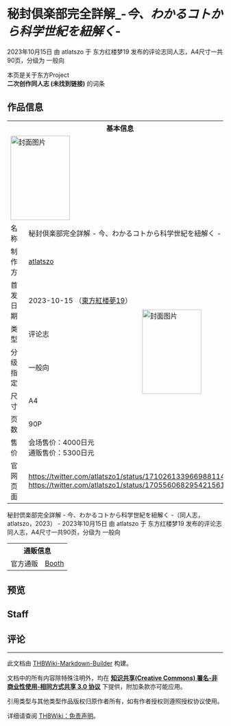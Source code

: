 # 秘封倶楽部完全詳解_-_今、わかるコトから科学世紀を紐解く_-

<!-- source html: G:\repos\THBWiki-Markdown-Builder\THBWikiMarkdown\Temp\main\d\d4\ns0%3A%E7%A7%98%E5%B0%81%E5%80%B6%E6%A5%BD%E9%83%A8%E5%AE%8C%E5%85%A8%E8%A9%B3%E8%A7%A3_-_%E4%BB%8A%E3%80%81%E3%82%8F%E3%81%8B%E3%82%8B%E3%82%B3%E3%83%88%E3%81%8B%E3%82%89%E7%A7%91%E5%AD%A6%E4%B8%96%E7%B4%80%E3%82%92%E7%B4%90%E8%A7%A3%E3%81%8F_-.html -->

2023年10月15日 由 atlatszo 于 东方红楼梦19 发布的评论志同人志，A4尺寸一共90页，分级为 一般向

本页是关于东方Project  
 **二次创作同人志 (未找到链接)** 的词条
## 作品信息

<table><tbody><tr><th colspan="3">基本信息</th></tr><tr><td class="cover-artwork-mobile" colspan="2"><a href="/%E6%96%87%E4%BB%B6:%E7%A7%98%E5%B0%81%E5%80%B6%E6%A5%BD%E9%83%A8%E5%AE%8C%E5%85%A8%E8%A9%B3%E8%A7%A3_-_%E4%BB%8A%E3%80%81%E3%82%8F%E3%81%8B%E3%82%8B%E3%82%B3%E3%83%88%E3%81%8B%E3%82%89%E7%A7%91%E5%AD%A6%E4%B8%96%E7%B4%80%E3%82%92%E7%B4%90%E8%A7%A3%E3%81%8F_-%E5%B0%81%E9%9D%A2.jpg" class="image" title="封面图片"><img alt="封面图片" src="https://upload.thwiki.cc/thumb/4/4b/%E7%A7%98%E5%B0%81%E5%80%B6%E6%A5%BD%E9%83%A8%E5%AE%8C%E5%85%A8%E8%A9%B3%E8%A7%A3_-_%E4%BB%8A%E3%80%81%E3%82%8F%E3%81%8B%E3%82%8B%E3%82%B3%E3%83%88%E3%81%8B%E3%82%89%E7%A7%91%E5%AD%A6%E4%B8%96%E7%B4%80%E3%82%92%E7%B4%90%E8%A7%A3%E3%81%8F_-%E5%B0%81%E9%9D%A2.jpg/138px-%E7%A7%98%E5%B0%81%E5%80%B6%E6%A5%BD%E9%83%A8%E5%AE%8C%E5%85%A8%E8%A9%B3%E8%A7%A3_-_%E4%BB%8A%E3%80%81%E3%82%8F%E3%81%8B%E3%82%8B%E3%82%B3%E3%83%88%E3%81%8B%E3%82%89%E7%A7%91%E5%AD%A6%E4%B8%96%E7%B4%80%E3%82%92%E7%B4%90%E8%A7%A3%E3%81%8F_-%E5%B0%81%E9%9D%A2.jpg" decoding="async" loading="lazy" width="138" height="196" srcset="https://upload.thwiki.cc/thumb/4/4b/%E7%A7%98%E5%B0%81%E5%80%B6%E6%A5%BD%E9%83%A8%E5%AE%8C%E5%85%A8%E8%A9%B3%E8%A7%A3_-_%E4%BB%8A%E3%80%81%E3%82%8F%E3%81%8B%E3%82%8B%E3%82%B3%E3%83%88%E3%81%8B%E3%82%89%E7%A7%91%E5%AD%A6%E4%B8%96%E7%B4%80%E3%82%92%E7%B4%90%E8%A7%A3%E3%81%8F_-%E5%B0%81%E9%9D%A2.jpg/206px-%E7%A7%98%E5%B0%81%E5%80%B6%E6%A5%BD%E9%83%A8%E5%AE%8C%E5%85%A8%E8%A9%B3%E8%A7%A3_-_%E4%BB%8A%E3%80%81%E3%82%8F%E3%81%8B%E3%82%8B%E3%82%B3%E3%83%88%E3%81%8B%E3%82%89%E7%A7%91%E5%AD%A6%E4%B8%96%E7%B4%80%E3%82%92%E7%B4%90%E8%A7%A3%E3%81%8F_-%E5%B0%81%E9%9D%A2.jpg 1.5x, https://upload.thwiki.cc/thumb/4/4b/%E7%A7%98%E5%B0%81%E5%80%B6%E6%A5%BD%E9%83%A8%E5%AE%8C%E5%85%A8%E8%A9%B3%E8%A7%A3_-_%E4%BB%8A%E3%80%81%E3%82%8F%E3%81%8B%E3%82%8B%E3%82%B3%E3%83%88%E3%81%8B%E3%82%89%E7%A7%91%E5%AD%A6%E4%B8%96%E7%B4%80%E3%82%92%E7%B4%90%E8%A7%A3%E3%81%8F_-%E5%B0%81%E9%9D%A2.jpg/275px-%E7%A7%98%E5%B0%81%E5%80%B6%E6%A5%BD%E9%83%A8%E5%AE%8C%E5%85%A8%E8%A9%B3%E8%A7%A3_-_%E4%BB%8A%E3%80%81%E3%82%8F%E3%81%8B%E3%82%8B%E3%82%B3%E3%83%88%E3%81%8B%E3%82%89%E7%A7%91%E5%AD%A6%E4%B8%96%E7%B4%80%E3%82%92%E7%B4%90%E8%A7%A3%E3%81%8F_-%E5%B0%81%E9%9D%A2.jpg 2x" data-file-width="2879" data-file-height="4096"></a></td>
</tr><tr><td class="label">名称</td><td colspan="2"> 秘封倶楽部完全詳解 - 今、わかるコトから科学世紀を紐解く - </td></tr><tr><td class="label">制作方</td><td><a href="./atlatszo.md" title="atlatszo">atlatszo</a></td><td class="cover-artwork" rowspan="7" style="min-width:196px;"><a href="/%E6%96%87%E4%BB%B6:%E7%A7%98%E5%B0%81%E5%80%B6%E6%A5%BD%E9%83%A8%E5%AE%8C%E5%85%A8%E8%A9%B3%E8%A7%A3_-_%E4%BB%8A%E3%80%81%E3%82%8F%E3%81%8B%E3%82%8B%E3%82%B3%E3%83%88%E3%81%8B%E3%82%89%E7%A7%91%E5%AD%A6%E4%B8%96%E7%B4%80%E3%82%92%E7%B4%90%E8%A7%A3%E3%81%8F_-%E5%B0%81%E9%9D%A2.jpg" class="image" title="封面图片"><img alt="封面图片" src="https://upload.thwiki.cc/thumb/4/4b/%E7%A7%98%E5%B0%81%E5%80%B6%E6%A5%BD%E9%83%A8%E5%AE%8C%E5%85%A8%E8%A9%B3%E8%A7%A3_-_%E4%BB%8A%E3%80%81%E3%82%8F%E3%81%8B%E3%82%8B%E3%82%B3%E3%83%88%E3%81%8B%E3%82%89%E7%A7%91%E5%AD%A6%E4%B8%96%E7%B4%80%E3%82%92%E7%B4%90%E8%A7%A3%E3%81%8F_-%E5%B0%81%E9%9D%A2.jpg/138px-%E7%A7%98%E5%B0%81%E5%80%B6%E6%A5%BD%E9%83%A8%E5%AE%8C%E5%85%A8%E8%A9%B3%E8%A7%A3_-_%E4%BB%8A%E3%80%81%E3%82%8F%E3%81%8B%E3%82%8B%E3%82%B3%E3%83%88%E3%81%8B%E3%82%89%E7%A7%91%E5%AD%A6%E4%B8%96%E7%B4%80%E3%82%92%E7%B4%90%E8%A7%A3%E3%81%8F_-%E5%B0%81%E9%9D%A2.jpg" decoding="async" loading="lazy" width="138" height="196" srcset="https://upload.thwiki.cc/thumb/4/4b/%E7%A7%98%E5%B0%81%E5%80%B6%E6%A5%BD%E9%83%A8%E5%AE%8C%E5%85%A8%E8%A9%B3%E8%A7%A3_-_%E4%BB%8A%E3%80%81%E3%82%8F%E3%81%8B%E3%82%8B%E3%82%B3%E3%83%88%E3%81%8B%E3%82%89%E7%A7%91%E5%AD%A6%E4%B8%96%E7%B4%80%E3%82%92%E7%B4%90%E8%A7%A3%E3%81%8F_-%E5%B0%81%E9%9D%A2.jpg/206px-%E7%A7%98%E5%B0%81%E5%80%B6%E6%A5%BD%E9%83%A8%E5%AE%8C%E5%85%A8%E8%A9%B3%E8%A7%A3_-_%E4%BB%8A%E3%80%81%E3%82%8F%E3%81%8B%E3%82%8B%E3%82%B3%E3%83%88%E3%81%8B%E3%82%89%E7%A7%91%E5%AD%A6%E4%B8%96%E7%B4%80%E3%82%92%E7%B4%90%E8%A7%A3%E3%81%8F_-%E5%B0%81%E9%9D%A2.jpg 1.5x, https://upload.thwiki.cc/thumb/4/4b/%E7%A7%98%E5%B0%81%E5%80%B6%E6%A5%BD%E9%83%A8%E5%AE%8C%E5%85%A8%E8%A9%B3%E8%A7%A3_-_%E4%BB%8A%E3%80%81%E3%82%8F%E3%81%8B%E3%82%8B%E3%82%B3%E3%83%88%E3%81%8B%E3%82%89%E7%A7%91%E5%AD%A6%E4%B8%96%E7%B4%80%E3%82%92%E7%B4%90%E8%A7%A3%E3%81%8F_-%E5%B0%81%E9%9D%A2.jpg/275px-%E7%A7%98%E5%B0%81%E5%80%B6%E6%A5%BD%E9%83%A8%E5%AE%8C%E5%85%A8%E8%A9%B3%E8%A7%A3_-_%E4%BB%8A%E3%80%81%E3%82%8F%E3%81%8B%E3%82%8B%E3%82%B3%E3%83%88%E3%81%8B%E3%82%89%E7%A7%91%E5%AD%A6%E4%B8%96%E7%B4%80%E3%82%92%E7%B4%90%E8%A7%A3%E3%81%8F_-%E5%B0%81%E9%9D%A2.jpg 2x" data-file-width="2879" data-file-height="4096"></a></td>
</tr><tr><td class="label">首发日期</td><td>2023-10-15&#160;（<a href="/展会作品列表?e=%E4%B8%9C%E6%96%B9%E7%BA%A2%E6%A5%BC%E6%A2%A6%2319">東方紅楼夢19</a>）</td></tr><tr><td class="label">类型</td><td>评论志</td></tr><tr><td class="label">分级指定</td><td>一般向</td></tr><tr><td class="label">尺寸</td><td>A4</td></tr><tr><td class="label">页数</td><td>90P</td></tr><tr><td class="label">售价</td><td>会场售价：4000日元<br>通贩售价：5300日元</td></tr>
<tr><td class="label">官网页面</td><td colspan="2"><a rel="nofollow" class="external free" href="https://twitter.com/atlatszo1/status/1710261339669881144">https://twitter.com/atlatszo1/status/1710261339669881144</a><br><a rel="nofollow" class="external free" href="https://twitter.com/atlatszo1/status/1705560682954215612">https://twitter.com/atlatszo1/status/1705560682954215612</a></td></tr></tbody></table>

秘封倶楽部完全詳解 - 今、わかるコトから科学世紀を紐解く -（同人志，atlatszo，2023） - 2023年10月15日 由 atlatszo 于 东方红楼梦19 发布的评论志同人志，A4尺寸一共90页，分级为 一般向

<table><tbody><tr><th colspan="3">通贩信息</th></tr><tr><td class="label">官方通贩</td><td colspan="2"><a rel="nofollow" class="external text" href="https://rairarairan.booth.pm/items/5159829">Booth</a></td></tr></tbody></table>


## 预览
## Staff
## 评论




---

此文档由 [THBWiki-Markdown-Builder](https://github.com/Delsin-Yu/THBWiki-Markdown-Builder) 构建。

文档中的所有内容除特殊注明外，均在 [**知识共享(Creative Commons) 署名-非商业性使用-相同方式共享 3.0 协议**](https://creativecommons.org/licenses/by-sa/3.0/deed.zh-hans) 下提供，附加条款亦可能应用。

引用类型与其他类型作品版权归原作者所有，如有作者授权则遵照授权协议使用。

详细请查阅 [THBWiki：免责声明](https://thbwiki.cc/THBWiki:%E5%85%8D%E8%B4%A3%E5%A3%B0%E6%98%8E)。

